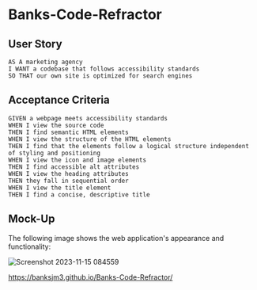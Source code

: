 # Banks-Code-Refractor

## User Story

```
AS A marketing agency
I WANT a codebase that follows accessibility standards
SO THAT our own site is optimized for search engines
```

## Acceptance Criteria

```
GIVEN a webpage meets accessibility standards
WHEN I view the source code
THEN I find semantic HTML elements
WHEN I view the structure of the HTML elements
THEN I find that the elements follow a logical structure independent of styling and positioning
WHEN I view the icon and image elements
THEN I find accessible alt attributes
WHEN I view the heading attributes
THEN they fall in sequential order
WHEN I view the title element
THEN I find a concise, descriptive title
```

## Mock-Up

The following image shows the web application's appearance and functionality:

![Screenshot 2023-11-15 084559](https://github.com/banksjm3/Banks-Code-Refractor/assets/142278639/48085355-f7c1-463b-9284-e20aa5a2ce9c)

https://banksjm3.github.io/Banks-Code-Refractor/